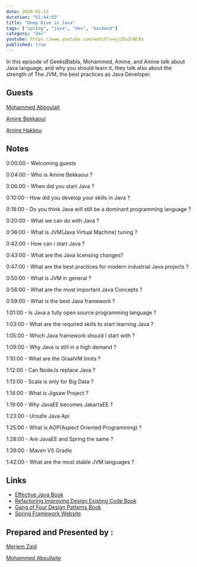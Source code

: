 ```yaml
---
date: 2020-01-12
duration: "01:44:03"
title: "Deep Dive in Java"
tags: ["spring", "java", "dev", "backend"]
category: "dev"
youtube: https://www.youtube.com/watch?v=yj2GuZnBC8s
published: true
---
```


In this episode of GeeksBlabla, Mohammed, Amine, and Amine talk about Java language, and why you should learn it, they talk also about the strength of The JVM, the best practices as Java Developer.

## Guests

[Mohammed Abboulait](https://twitter.com/laytoun)

[Amine Bekkaoui](https://www.linkedin.com/in/amine-bekkaoui-3a622b46)

[Amine Hakkou](https://twitter.com/amine_hakkou)

## Notes

0:00:00 - Welcoming guests

0:04:00 - Who is Amine Bekkaoui ?

0:06:00 - When did you start Java ?

0:10:00 - How did you develop your skills in Java ?

0:18:00 - Do you think Java will still be a dominant programming language ?

0:20:00 - What we can do with Java ?

0:36:00 - What is JVM(Java Virtual Machine) tuning ?

0:42:00 - How can i start Java ?

0:43:00 - What are the Java licensing changes?

0:47:00 - What are the best practices for modern industrial Java projects ?

0:50:00 - What is JVM in general ?

0:56:00 - What are the most important Java Concepts ?

0:59:00 - What is the best Java framework ?

1:01:00 - Is Java a fully open source programming language ?

1:03:00 - What are the required skills to start learning Java ?

1:05:00 - Which Java framework should I start with ?

1:09:00 - Why Java is still in a high demand ?

1:10:00 - What are the GraalVM limits ?

1:12:00 - Can NodeJs replace Java ?

1:13:00 - Scala is only for Big Data ?

1:14:00 - What is Jigsaw Project ?

1:19:00 - Why JavaEE becomes JakartaEE ?

1:23:00 - Unsafe Java Api

1:25:00 - What is AOP(Aspect Oriented Programming) ?

1:28:00 - Are JavaEE and Spring the same ?

1:39:00 - Maven VS Gradle

1:42:00 - What are the most stable JVM languages ?

## Links

- [Effective Java Book](https://www.amazon.com/Effective-Java-Joshua-Bloch/dp/0134685997)
- [Refactoring Improving Design Existing Code Book](https://www.amazon.fr/Refactoring-Improving-Design-Existing-Code/dp/0201485672)
- [Gang of Four Design Patterns Book](https://springframework.guru/gang-of-four-design-patterns/)
- [Spring Framework Website](https://spring.io/projects/spring-framework)

## Prepared and Presented by :

[Meriem Zaid](https://www.facebook.com/MeriemZaid/)

[Mohammed Aboullaite](https://www.facebook.com/aboullaite)
